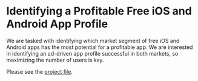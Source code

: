 # Identifying a Profitable Free iOS and Android App Profile

We are tasked with identifying which market segment of free iOS and Android
apps has the most potential for a profitable app. We are interested in
identifying an ad-driven app profile successful in both markets, so maximizing
the number of users is key.

Please see the [project file](project.ipynb).
